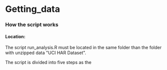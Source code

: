 # Getting_data
### How the script works
#### Location:
The script run_analysis.R must be located in the same folder than the folder with unzipped data "UCI HAR Dataset".

The script is divided into five steps as the 
